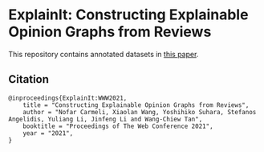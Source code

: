 # ExplainIt: Constructing Explainable Opinion Graphs from Reviews


This repository contains annotated datasets in [this paper](https://arxiv.org/abs/2006.00119).


## Citation

```
@inproceedings{ExplainIt:WWW2021,
    title = "Constructing Explainable Opinion Graphs from Reviews",
    author = "Nofar Carmeli, Xiaolan Wang, Yoshihiko Suhara, Stefanos Angelidis, Yuliang Li, Jinfeng Li and Wang-Chiew Tan",
    booktitle = "Proceedings of The Web Conference 2021",
    year = "2021",
}
```